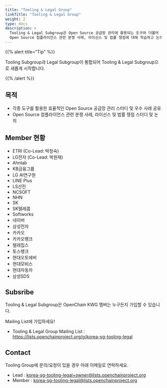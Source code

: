 ```yaml
---
title: "Tooling & Legal Group"
linkTitle: "Tooling & Legal Group"
weight: 2
type: docs
description: >
  Tooling & Legal Subgroup은 Open Source 공급망 관리에 활용되는 도구와 더불어
  Open Source 컴플라이언스 관련 분쟁 사례, 라이선스 및 법률 쟁점에 대해 학습하고 논의하기 위한 그룹입니다.
---
```


{{% alert title="Tip" %}}

Tooling Subgroup과 Legal Subgroup이 통합되어 Tooling & Legal Subgroup으로 새롭게 시작합니다.

{{% /alert %}}

## 목적

* 각종 도구를 활용한 효율적인 Open Source 공급망 관리 스터디 및 우수 사례 공유
* Open Source 컴플라이언스 관련 분쟁 사례, 라이선스 및 법률 쟁점 스터디 및 논의

## Member 현황

* ETRI (Co-Lead: 박정숙)
* LG전자 (Co-Lead: 박원재)
* Ahnlab
* KB금융그룹
* LG AI연구원
* LINE Plus
* LS산전
* NCSOFT
* NHN
* SK
* SK텔레콤
* Softworks
* 네이버
* 삼성전자
* 카카오
* 카카오뱅크
* 텔레칩스
* 토스뱅크
* 현대오토에버
* 현대모비스
* 현대자동차
* 삼성SDS

## Subsribe

Tooling & Legal Subgroup은 OpenChain KWG 멤버는 누구든지 가입할 수 있습니다. 

Mailing List에 가입하세요!

* Tooling & Legal Group Mailing List : https://lists.openchainproject.org/g/korea-sg-tooling-legal

## Contact

Tooling Group에 문의/요청이 있을 경우 아래 이메일로 연락하세요. 

* Lead : korea-sg-tooling-legal+owner@lists.openchainproject.org
* Member : korea-sg-tooling-legal@lists.openchainproject.org